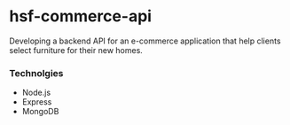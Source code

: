 # hsf-commerce-api
Developing a backend API for an e-commerce application that help clients select 
furniture for their new homes.

### Technolgies
- Node.js
- Express
- MongoDB
